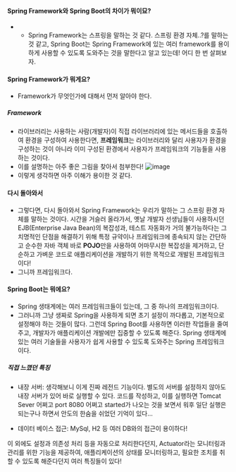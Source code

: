 #### Spring Framework와 Spring Boot의 차이가 뭐이묘?
- - Spring Framework는 스프링을 말하는 것 같다. 스프링 환경 자체..?를 말하는 것 같고, Spring Boot는 Spring Framework에 있는 여러 framework를 용이하게 사용할 수 있도록 도와주는 것을 말한다고
  알고 있는데! 어디 한 번 살펴보자.

#### Spring Framework가 뭐게요?
- Framework가 무엇인가에 대해서 먼저 알아야 한다.
##### Framework
- 라이브러리는 사용하는 사람(개발자)이 직접 라이브러리에 있는 메서드들을 호출하여 환경을 구성하여 사용한다면,
**프레임워크**는 라이브러리와 달리 사용자가 환경을 구성하는 것이 아니라 이미 구성된 환경에서 사용자가 프레임워크의 기능들을 사용하는 것이다.
- 이를 설명하는 아주 좋은 그림을 찾아서 첨부한다!
![image](https://github.com/user-attachments/assets/37b0521b-3da5-42db-bbe2-ebe576fce0ae)
- 이렇게 생각하면 아주 이해가 용이한 것 같다.

#### 다시 돌아와서
- 그렇다면, 다시 돌아와서 Spring Framework는 우리가 말하는 그 스프링 환경 자체를 말하는 것이다.
  시간을 거슬러 올라가서, 옛날 개발자 선생님들이 사용하시던 EJB(Enterprise Java Bean)의 복잡성과, 테스트 자동화가 거의 불가능하다는
  그 치명적인 단점을 해결하기 위해 특정 규약이나 프레임워크에 종속되지 않는 간단하고 순수한 자바 객체 바로 **POJO**만을 사용하여
  어마무시한 복잡성을 제거하고, 단순하고 가벼운 코드로 애플리케이션을 개발하기 위한 목적으로 개발된 프레임워크이다!
- 그니까 프레임워크다.

#### Spring Boot는 뭐에요?
- Spring 생태계에는 여러 프레임워크들이 있는데, 그 중 하나의 프레임워크이다.
- 그러니까 그냥 생짜로 Spring을 사용하게 되면 초기 설정이 까다롭고, 기본적으로 설정해야 하는 것들이 많다.
그런데 Spring Boot를 사용하면 이러한 작업들을 줄여주고, 개발자가 애플리케이션 개발에만 집중할 수 있도록 해준다.
Spring 생태계에 있는 여러 기술들을 사용자가 쉽게 사용할 수 있도록 도와주는 Spring 프레임워크이다.

##### 직접 느꼈던 특징
- 내장 서버: 생각해보니 이게 진짜 레전드 기능이다. 별도의 서버를 설정하지 않아도 내장 서버가 있어 바로 실행할 수 있다.
코드를 작성하고, 이를 실행하면 Tomcat Sever 어쩌고 port 8080 어쩌고 started가 나오는 것을 보면서 워후 일단 실행은 되는구나 하면서 안도의 한숨을 쉬었던 기억이 있다...

- 데이터 베이스 접근: MySql, H2 등 여러 DB와의 접근이 용이하다!

이 외에도 설정과 의존성 처리 등을 자동으로 처리한다던지, Actuator라는 모니터링과 관리를 위한 기능을 제공하여, 애플리케이션의 상태를 모니터링하고, 필요한 조치를 취할 수 있도록 해준다던지
여러 특징들이 있다!

